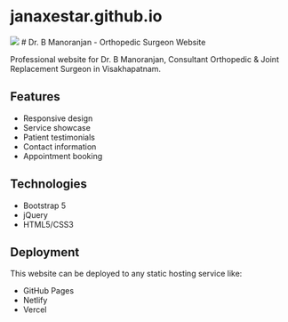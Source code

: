 # janaxestar.github.io
<img src="https://t.bkit.co/w_642303c4d4e44.gif" />
# Dr. B Manoranjan - Orthopedic Surgeon Website

Professional website for Dr. B Manoranjan, Consultant Orthopedic & Joint Replacement Surgeon in Visakhapatnam.

## Features
- Responsive design
- Service showcase
- Patient testimonials
- Contact information
- Appointment booking

## Technologies
- Bootstrap 5
- jQuery
- HTML5/CSS3

## Deployment
This website can be deployed to any static hosting service like:
- GitHub Pages
- Netlify
- Vercel
